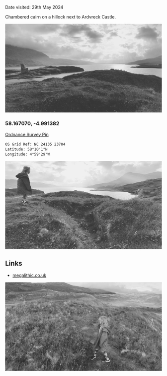 Date visited: 29th May 2024

Chambered cairn on a hillock next to Ardvreck Castle.

![20240529_ardvreck_lento_orl_mono_standard_a142_1717009763](images/20240529_ardvreck_lento_orl_mono_standard_a142_1717009763.jpg)

### 58.167070, -4.991382

[Ordnance Survey Pin](https://explore.osmaps.com/pin?lat=58.167070&lon=-4.991382&zoom=15.0000&style=Leisure&type=2d)

```
OS Grid Ref: NC 24135 23704
Latitude: 58°10'1"N
Longitude: 4°59'29"W
```

![20240529_ardvreck_lento_orl_mono_standard_a142_1717009696](images/20240529_ardvreck_lento_orl_mono_standard_a142_1717009696.jpg)
## Links
* [megalithic.co.uk](https://www.megalithic.co.uk/article.php?sid=27036)

![20240529_ardvreck_lento_orl_mono_standard_a142_1717009604](images/20240529_ardvreck_lento_orl_mono_standard_a142_1717009604.jpg)